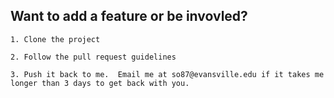 ## Want to add a feature or be invovled?
	1. Clone the project

	2. Follow the pull request guidelines

	3. Push it back to me.  Email me at so87@evansville.edu if it takes me longer than 3 days to get back with you.


